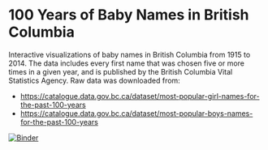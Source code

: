 # 100 Years of Baby Names in British Columbia

Interactive visualizations of baby names in British Columbia from 1915 to 2014. The data includes every first name that was chosen five or more times in a given year, and is published by the British Columbia Vital Statistics Agency. Raw data was downloaded from:

- https://catalogue.data.gov.bc.ca/dataset/most-popular-girl-names-for-the-past-100-years
- https://catalogue.data.gov.bc.ca/dataset/most-popular-boys-names-for-the-past-100-years

[![Binder](https://mybinder.org/badge.svg)](https://mybinder.org/v2/gh/jenfly/bc-baby-names/master?filepath=Baby%20Names.ipynb)

